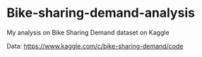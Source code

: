 # Bike-sharing-demand-analysis
My analysis on Bike Sharing Demand dataset on Kaggle

Data: https://www.kaggle.com/c/bike-sharing-demand/code
